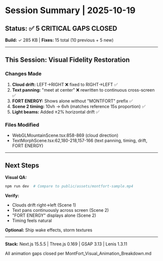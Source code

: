 # Session Summary | 2025-10-19

## Status: ✅ 5 CRITICAL GAPS CLOSED

**Build:** ✓ 285 KB | **Fixes:** 15 total (10 previous + 5 new)

---

## This Session: Visual Fidelity Restoration

### Changes Made
1. **Cloud drift:** LEFT→RIGHT ❌ fixed to RIGHT→LEFT ✅
2. **Text panning:** "meet at center" ❌ rewritten to continuous cross-screen ✅
3. **FORT ENERGY:** Shows alone without "MONTFORT" prefix ✅
4. **Scene 2 timing:** 10vh → 6vh (matches reference 15s proportion) ✅
5. **Light beams:** Added ±2% horizontal drift ✅

### Files Modified
- WebGLMountainScene.tsx:858-869 (cloud direction)
- TextMorphScene.tsx:62,180-218,157-166 (text panning, timing, drift, FORT ENERGY)

---

## Next Steps

**Visual QA:**
```bash
npm run dev  # Compare to public/assets/montfort-sample.mp4
```

**Verify:**
- Clouds drift right→left (Scene 1)
- Text pans continuously across screen (Scene 2)
- "FORT ENERGY" displays alone (Scene 2)
- Timing feels natural

**Optional:** Ship wake effects, storm textures

---

**Stack:** Next.js 15.5.5 | Three.js 0.169 | GSAP 3.13 | Lenis 1.3.11

All animation gaps closed per MontFort_Visual_Animation_Breakdown.md
